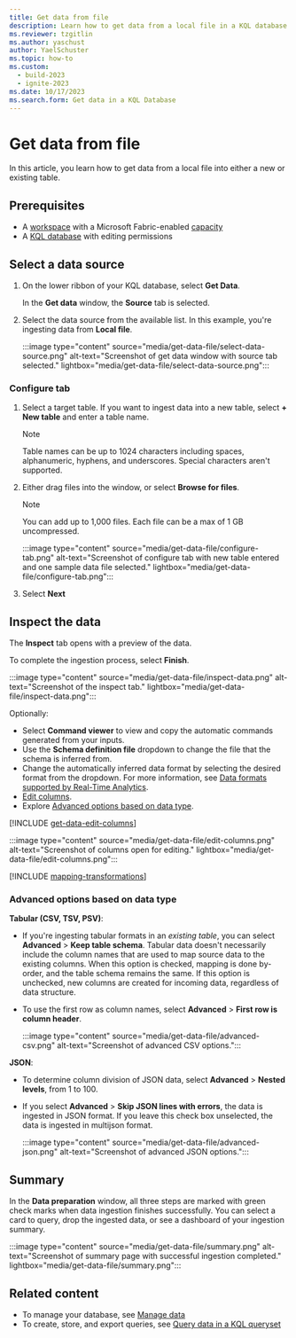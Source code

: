 ```yaml
---
title: Get data from file
description: Learn how to get data from a local file in a KQL database in Real-Time Analytics.
ms.reviewer: tzgitlin
ms.author: yaschust
author: YaelSchuster
ms.topic: how-to
ms.custom:
  - build-2023
  - ignite-2023
ms.date: 10/17/2023
ms.search.form: Get data in a KQL Database
---
```


# Get data from file

In this article, you learn how to get data from a local file into either a new or existing table.

## Prerequisites

* A [workspace](../get-started/create-workspaces.md) with a Microsoft Fabric-enabled [capacity](../enterprise/licenses.md#capacity)
* A [KQL database](create-database.md) with editing permissions

## Select a data source

1. On the lower ribbon of your KQL database, select **Get Data**.

    In the **Get data** window, the **Source** tab is selected.

1. Select the data source from the available list. In this example, you're ingesting data from **Local file**.

    :::image type="content" source="media/get-data-file/select-data-source.png" alt-text="Screenshot of get data window with source tab selected." lightbox="media/get-data-file/select-data-source.png":::

### Configure tab

1. Select a target table. If you want to ingest data into a new table, select **+ New table** and enter a table name.

    > [!NOTE]
    > Table names can be up to 1024 characters including spaces, alphanumeric, hyphens, and underscores. Special characters aren't supported.
1. Either drag files into the window, or select **Browse for files**.

    > [!NOTE]
    > You can add up to 1,000 files. Each file can be a max of 1 GB uncompressed.

    :::image type="content" source="media/get-data-file/configure-tab.png" alt-text="Screenshot of configure tab with new table entered and one sample data file selected." lightbox="media/get-data-file/configure-tab.png":::

1. Select **Next**

## Inspect the data

The **Inspect** tab opens with a preview of the data.

To complete the ingestion process, select **Finish**.

:::image type="content" source="media/get-data-file/inspect-data.png" alt-text="Screenshot of the inspect tab." lightbox="media/get-data-file/inspect-data.png":::

Optionally:

* Select **Command viewer** to view and copy the automatic commands generated from your inputs.
* Use the **Schema definition file** dropdown to change the file that the schema is inferred from.
* Change the automatically inferred data format by selecting the desired format from the dropdown. For more information, see [Data formats supported by Real-Time Analytics](ingestion-supported-formats.md).
* [Edit columns](#edit-columns).
* Explore [Advanced options based on data type](#advanced-options-based-on-data-type).

[!INCLUDE [get-data-edit-columns](../includes/real-time-analytics/get-data-edit-columns.md)]

:::image type="content" source="media/get-data-file/edit-columns.png" alt-text="Screenshot of columns open for editing." lightbox="media/get-data-file/edit-columns.png":::

[!INCLUDE [mapping-transformations](../includes/real-time-analytics/mapping-transformations.md)]

### Advanced options based on data type

**Tabular (CSV, TSV, PSV)**:

* If you're ingesting tabular formats in an *existing table*, you can select **Advanced** > **Keep table schema**. Tabular data doesn't necessarily include the column names that are used to map source data to the existing columns. When this option is checked, mapping is done by-order, and the table schema remains the same. If this option is unchecked, new columns are created for incoming data, regardless of data structure.
* To use the first row as column names, select  **Advanced** > **First row is column header**.

    :::image type="content" source="media/get-data-file/advanced-csv.png" alt-text="Screenshot of advanced CSV options.":::

**JSON**:

* To determine column division of JSON data, select **Advanced** > **Nested levels**, from 1 to 100.
* If you select **Advanced** > **Skip JSON lines with errors**, the data is ingested in JSON format. If you leave this check box unselected, the data is ingested in multijson format.

    :::image type="content" source="media/get-data-file/advanced-json.png" alt-text="Screenshot of advanced JSON options.":::

## Summary

In the **Data preparation** window, all three steps are marked with green check marks when data ingestion finishes successfully. You can select a card to query, drop the ingested data, or see a dashboard of your ingestion summary.

:::image type="content" source="media/get-data-file/summary.png" alt-text="Screenshot of summary page with successful ingestion completed." lightbox="media/get-data-file/summary.png":::

## Related content

* To manage your database, see [Manage data](data-management.md)
* To create, store, and export queries, see [Query data in a KQL queryset](kusto-query-set.md)
